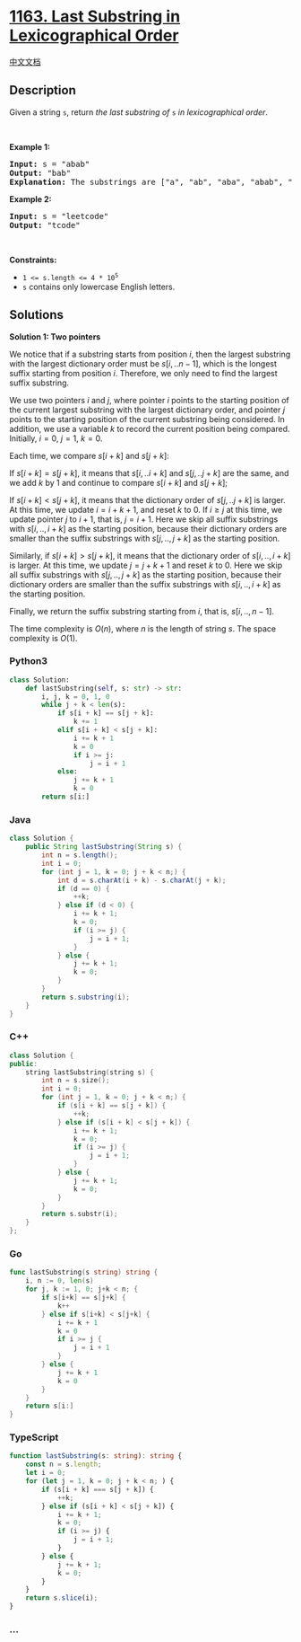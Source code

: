 # [1163. Last Substring in Lexicographical Order](https://leetcode.com/problems/last-substring-in-lexicographical-order)

[中文文档](/solution/1100-1199/1163.Last%20Substring%20in%20Lexicographical%20Order/README.md)

## Description

<p>Given a string <code>s</code>, return <em>the last substring of</em> <code>s</code> <em>in lexicographical order</em>.</p>

<p>&nbsp;</p>
<p><strong class="example">Example 1:</strong></p>

<pre>
<strong>Input:</strong> s = &quot;abab&quot;
<strong>Output:</strong> &quot;bab&quot;
<strong>Explanation:</strong> The substrings are [&quot;a&quot;, &quot;ab&quot;, &quot;aba&quot;, &quot;abab&quot;, &quot;b&quot;, &quot;ba&quot;, &quot;bab&quot;]. The lexicographically maximum substring is &quot;bab&quot;.
</pre>

<p><strong class="example">Example 2:</strong></p>

<pre>
<strong>Input:</strong> s = &quot;leetcode&quot;
<strong>Output:</strong> &quot;tcode&quot;
</pre>

<p>&nbsp;</p>
<p><strong>Constraints:</strong></p>

<ul>
	<li><code>1 &lt;= s.length &lt;= 4 * 10<sup>5</sup></code></li>
	<li><code>s</code> contains only lowercase English letters.</li>
</ul>

## Solutions

**Solution 1: Two pointers**

We notice that if a substring starts from position $i$, then the largest substring with the largest dictionary order must be $s[i,..n-1]$, which is the longest suffix starting from position $i$. Therefore, we only need to find the largest suffix substring.

We use two pointers $i$ and $j$, where pointer $i$ points to the starting position of the current largest substring with the largest dictionary order, and pointer $j$ points to the starting position of the current substring being considered. In addition, we use a variable $k$ to record the current position being compared. Initially, $i = 0$, $j=1$, $k=0$.

Each time, we compare $s[i+k]$ and $s[j+k]$:

If $s[i + k] = s[j + k]$, it means that $s[i,..i+k]$ and $s[j,..j+k]$ are the same, and we add $k$ by $1$ and continue to compare $s[i+k]$ and $s[j+k]$;

If $s[i + k] \lt s[j + k]$, it means that the dictionary order of $s[j,..j+k]$ is larger. At this time, we update $i = i + k + 1$, and reset $k$ to $0$. If $i \geq j$ at this time, we update pointer $j$ to $i + 1$, that is, $j = i + 1$. Here we skip all suffix substrings with $s[i,..,i+k]$ as the starting position, because their dictionary orders are smaller than the suffix substrings with $s[j,..,j+k]$ as the starting position.

Similarly, if $s[i + k] \gt s[j + k]$, it means that the dictionary order of $s[i,..,i+k]$ is larger. At this time, we update $j = j + k + 1$ and reset $k$ to $0$. Here we skip all suffix substrings with $s[j,..,j+k]$ as the starting position, because their dictionary orders are smaller than the suffix substrings with $s[i,..,i+k]$ as the starting position.

Finally, we return the suffix substring starting from $i$, that is, $s[i,..,n-1]$.

The time complexity is $O(n)$, where $n$ is the length of string $s$. The space complexity is $O(1)$.

<!-- tabs:start -->

### **Python3**

```python
class Solution:
    def lastSubstring(self, s: str) -> str:
        i, j, k = 0, 1, 0
        while j + k < len(s):
            if s[i + k] == s[j + k]:
                k += 1
            elif s[i + k] < s[j + k]:
                i += k + 1
                k = 0
                if i >= j:
                    j = i + 1
            else:
                j += k + 1
                k = 0
        return s[i:]
```

### **Java**

```java
class Solution {
    public String lastSubstring(String s) {
        int n = s.length();
        int i = 0;
        for (int j = 1, k = 0; j + k < n;) {
            int d = s.charAt(i + k) - s.charAt(j + k);
            if (d == 0) {
                ++k;
            } else if (d < 0) {
                i += k + 1;
                k = 0;
                if (i >= j) {
                    j = i + 1;
                }
            } else {
                j += k + 1;
                k = 0;
            }
        }
        return s.substring(i);
    }
}
```

### **C++**

```cpp
class Solution {
public:
    string lastSubstring(string s) {
        int n = s.size();
        int i = 0;
        for (int j = 1, k = 0; j + k < n;) {
            if (s[i + k] == s[j + k]) {
                ++k;
            } else if (s[i + k] < s[j + k]) {
                i += k + 1;
                k = 0;
                if (i >= j) {
                    j = i + 1;
                }
            } else {
                j += k + 1;
                k = 0;
            }
        }
        return s.substr(i);
    }
};
```

### **Go**

```go
func lastSubstring(s string) string {
	i, n := 0, len(s)
	for j, k := 1, 0; j+k < n; {
		if s[i+k] == s[j+k] {
			k++
		} else if s[i+k] < s[j+k] {
			i += k + 1
			k = 0
			if i >= j {
				j = i + 1
			}
		} else {
			j += k + 1
			k = 0
		}
	}
	return s[i:]
}
```

### **TypeScript**

```ts
function lastSubstring(s: string): string {
    const n = s.length;
    let i = 0;
    for (let j = 1, k = 0; j + k < n; ) {
        if (s[i + k] === s[j + k]) {
            ++k;
        } else if (s[i + k] < s[j + k]) {
            i += k + 1;
            k = 0;
            if (i >= j) {
                j = i + 1;
            }
        } else {
            j += k + 1;
            k = 0;
        }
    }
    return s.slice(i);
}
```

### **...**

```

```

<!-- tabs:end -->
